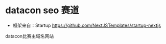 # datacon seo 赛道

- 框架来自：Startup https://github.com/NextJSTemplates/startup-nextjs
  
datacon比赛主域名网站
